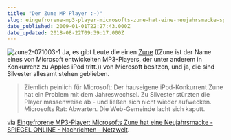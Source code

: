```yaml
---
title: "Der Zune MP Player :-)"
slug: eingefrorene-mp3-player-microsofts-zune-hat-eine-neujahrsmacke-spiegel-online-nachrichten-netzwelt
date_published: 2009-01-01T22:27:43.000Z
date_updated: 2018-08-22T09:39:17.000Z
---
```


![zune2-071003-1](//picdump.thafaker.de/2009/01/zune2-071003-1.png)
Ja, es gibt Leute die einen [Zune](http://de.wikipedia.org/wiki/Zune) ((Zune ist der Name eines von Microsoft entwickelten MP3-Players, der unter anderem in Konkurrenz zu Apples iPod tritt.)) von Microsoft besitzen, und ja, die sind Silvester allesamt stehen geblieben.

> Ziemlich peinlich für Microsoft: Der hauseigene iPod-Konkurrent Zune hat ein Problem mit dem Jahreswechsel. Zu Silvester stürzten die Player massenweise ab - und ließen sich nicht wieder aufwecken. Microsofts Rat: Abwarten. Die Web-Gemeinde lacht sich kaputt.

via [Eingefrorene MP3-Player: Microsofts Zune hat eine Neujahrsmacke - SPIEGEL ONLINE - Nachrichten - Netzwelt](http://www.spiegel.de/netzwelt/spielzeug/0,1518,599045,00.html).
